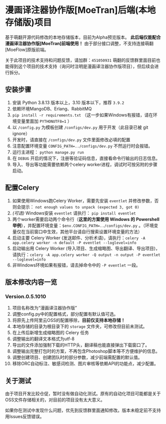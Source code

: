 # 漫画译注器协作版[MoeTran]后端(本地存储版)项目

基于萌翻开源代码修改的本地存储版本，目前为Alpha预览版本。 **此后端仅能配合漫画译注器协作版[MoeTran]前端使用！** 由于部分接口调整，不支持连接萌翻[MoeFlow]原版前端。

关于此项目的技术支持和问题反馈，请加群：`451050931` 萌翻的反馈群里面目前也能得到这个项目的技术支持（询问时注明是漫画译注器协作版项目），但后续会进行拆分。

## 安装步骤

1. 安装 Python 3.8.13 版本以上，3.10 版本以下，推荐 `3.9.2`
2. 依赖环境MangoDB、Erlang、RabbitMQ
3. `pip install -r requirements.txt` （这一步如果Windows有报错，请在环境变量里面加 `PYTHONUTF8=1` ）
4. 以 `/config.py` 为模板创建 `/configs/dev.py` 用于开发（此目录已被 git ignore）
5. 开发时，请直接在 `/configs/dev.py` 文件里面修改必填的配置
6. 注意配置环境变量 `CONFIG_PATH=../configs/dev.py` 不然运行时会报错。
7. 运行主进程： `python manage.py run`
8. 在 `DEBUG` 开启的情况下，注册等验证码信息，直接看命令行输出的日志信息。
9. 导入、导出等功能需要依赖两个celery worker进程，调试时可按另附的步骤启动。

## 配置Celery

1. 如果使用Windows跑Celery Worker，需要先安装 `eventlet` 并修改参数，否则会提示： `not enough values to unpack (expected 3, got 0)`
2. *(可选)* Windows安装 `eventlet` 请执行： `pip install eventlet`
3. 两个worker需要启动两个命令行（**这里的方案使用 Windows 的 Powershell 举例**），并配置环境变量：`$env.CONFIG_PATH=../configs/dev.py` 。（环境变量仅在当前窗口中生效，其他平台请自行搜索设置环境变量的方法）
4. 启动主要 Celery Worker (发送邮件、分析术语)，请执行：`celery -A app.celery worker -n default -P eventlet --loglevel=info`
5. 启动输出用 Celery Worker (导入项目、生成缩略图、导出翻译、导出项目)，请执行：`celery -A app.celery worker -Q output -n output -P eventlet --loglevel=info`
6. 非Windows环境如果有报错，请去掉命令中的 `-P eventlet` 一段。

## 版本修改内容一览

### Version.0.5.1010

1. 项目名称改为“漫画译注器协作版”
2. 调整config.py中的配置格式，部分配置有默认值可选。
3. 将原先上传阿里云OSS的配置移除，**目前仅支持本地存储！**
4. 本地存储的目录为根目录下的 `storage` 文件夹，可修改但目前未测试。
5. 在上传后新增生成缩略图的 Celery 任务
6. 调整输出的翻译文本格式为utf-8
7. 导出的文件添加强制下载的HTTP头，翻译稿也能直接弹出下载窗口了。
8. 调整输出完整打包时的方案，不再包含Photoshop脚本等不方便维护的信息。
9. 调整创建项目、创建团队时的部分参数，减少前端需配置的默认值。
10. 移除ORC自动标注、敏感词检测、图片审核等依赖API的功能点，减少配置。

## 关于测试

由于项目开发比较仓促，暂时没有做自动化测试。原有的自动化项目可能都是关于OSS文件存储相关的，对目前的项目没有太大意义。

如果你在测试中发现什么问题，优先到反馈群里面通知修改。版本未稳定前不支持用Issues反馈错误。
